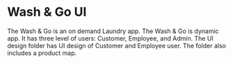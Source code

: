 # Wash & Go UI
 The Wash & Go is an on demand Laundry app. The Wash & Go is dynamic app. It has three level of users: Customer, Employee, and Admin. The UI design folder has UI design of Customer and Employee user. The folder also includes a product map. 
